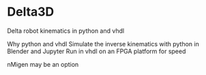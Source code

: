 # Delta3D
Delta robot kinematics in python and vhdl

Why python and vhdl
  Simulate the inverse kinematics with python in Blender and Jupyter
  Run in vhdl on an FPGA platform for speed

nMigen may be an option
